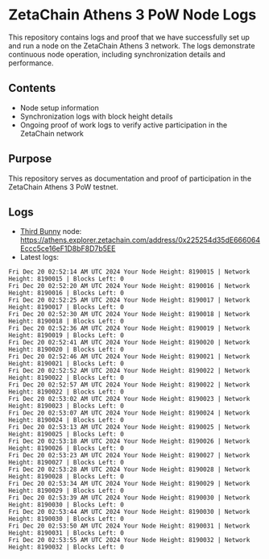 # ZetaChain Athens 3 PoW Node Logs
This repository contains logs and proof that we have successfully set up and run a node on the ZetaChain Athens 3 network. The logs demonstrate continuous node operation, including synchronization details and performance.

## Contents
- Node setup information
- Synchronization logs with block height details
- Ongoing proof of work logs to verify active participation in the ZetaChain network

## Purpose
This repository serves as documentation and proof of participation in the ZetaChain Athens 3 PoW testnet.

## Logs

- [Third Bunny](https://thirdbunny.xyz/) node: https://athens.explorer.zetachain.com/address/0x225254d35dE666064Eccc5ce16eF1D8bF8D7b5EE
- Latest logs:
```
Fri Dec 20 02:52:14 AM UTC 2024 Your Node Height: 8190015 | Network Height: 8190015 | Blocks Left: 0
Fri Dec 20 02:52:20 AM UTC 2024 Your Node Height: 8190016 | Network Height: 8190016 | Blocks Left: 0
Fri Dec 20 02:52:25 AM UTC 2024 Your Node Height: 8190017 | Network Height: 8190017 | Blocks Left: 0
Fri Dec 20 02:52:30 AM UTC 2024 Your Node Height: 8190018 | Network Height: 8190018 | Blocks Left: 0
Fri Dec 20 02:52:36 AM UTC 2024 Your Node Height: 8190019 | Network Height: 8190019 | Blocks Left: 0
Fri Dec 20 02:52:41 AM UTC 2024 Your Node Height: 8190020 | Network Height: 8190020 | Blocks Left: 0
Fri Dec 20 02:52:46 AM UTC 2024 Your Node Height: 8190021 | Network Height: 8190021 | Blocks Left: 0
Fri Dec 20 02:52:52 AM UTC 2024 Your Node Height: 8190022 | Network Height: 8190022 | Blocks Left: 0
Fri Dec 20 02:52:57 AM UTC 2024 Your Node Height: 8190022 | Network Height: 8190022 | Blocks Left: 0
Fri Dec 20 02:53:02 AM UTC 2024 Your Node Height: 8190023 | Network Height: 8190023 | Blocks Left: 0
Fri Dec 20 02:53:07 AM UTC 2024 Your Node Height: 8190024 | Network Height: 8190024 | Blocks Left: 0
Fri Dec 20 02:53:13 AM UTC 2024 Your Node Height: 8190025 | Network Height: 8190025 | Blocks Left: 0
Fri Dec 20 02:53:18 AM UTC 2024 Your Node Height: 8190026 | Network Height: 8190026 | Blocks Left: 0
Fri Dec 20 02:53:23 AM UTC 2024 Your Node Height: 8190027 | Network Height: 8190027 | Blocks Left: 0
Fri Dec 20 02:53:28 AM UTC 2024 Your Node Height: 8190028 | Network Height: 8190028 | Blocks Left: 0
Fri Dec 20 02:53:34 AM UTC 2024 Your Node Height: 8190029 | Network Height: 8190029 | Blocks Left: 0
Fri Dec 20 02:53:39 AM UTC 2024 Your Node Height: 8190030 | Network Height: 8190030 | Blocks Left: 0
Fri Dec 20 02:53:44 AM UTC 2024 Your Node Height: 8190030 | Network Height: 8190030 | Blocks Left: 0
Fri Dec 20 02:53:50 AM UTC 2024 Your Node Height: 8190031 | Network Height: 8190031 | Blocks Left: 0
Fri Dec 20 02:53:55 AM UTC 2024 Your Node Height: 8190032 | Network Height: 8190032 | Blocks Left: 0
```
